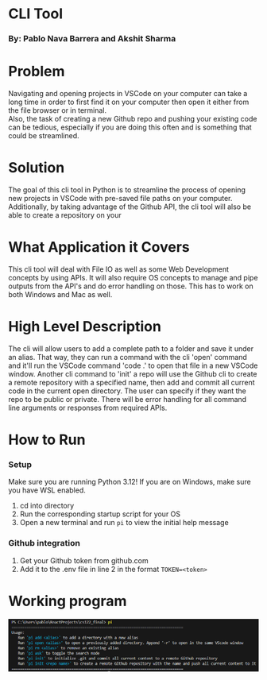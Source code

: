 # CLI Tool
### By: Pablo Nava Barrera and Akshit Sharma

# Problem
Navigating and opening projects in VSCode on your computer can take a long time in order to first find it on your computer then open it either from the file browser or in terminal.  
Also, the task of creating a new Github repo and pushing your existing code can be tedious, especially if you are doing this often and is something that could be streamlined. 

# Solution
The goal of this cli tool in Python is to streamline the process of opening new projects in VSCode with pre-saved file paths on your computer. Additionally, by taking advantage of the Github API, the cli tool will also be able to create a repository on your 

# What Application it Covers
This cli tool will deal with File IO as well as some Web Development concepts by using APIs. It will also require OS concepts to manage and pipe outputs from the API's and do error handling on those. This has to work on both Windows and Mac as well.

# High Level Description
The cli will allow users to add a complete path to a folder and save it under an alias. That way, they can run a command with the cli 'open' command and it'll run the VSCode command 'code .' to open that file in a new VSCode window. Another cli command to 'init' a repo will use the Github cli to create a remote repository with a specified name, then add and commit all current code in the current open directory. The user can specify if they want the repo to be public or private. There will be error handling for all command line arguments or responses from required APIs. 

# How to Run
### Setup
Make sure you are running Python 3.12! If you are on Windows, make sure you have WSL enabled.
1. cd into directory
2. Run the corresponding startup script for your OS
3. Open a new terminal and run `pi` to view the initial help message  

### Github integration
1. Get your Github token from github.com
2. Add it to the .env file in line 2 in the format `TOKEN=<token>`

# Working program
![alt text](./images/image.png)  